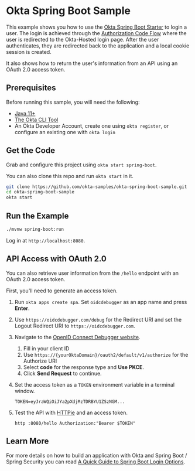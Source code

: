 # Okta Spring Boot Sample

This example shows you how to use the [Okta Spring Boot Starter][] to login a user. The login is achieved through the [Authorization Code Flow][] where the user is redirected to the Okta-Hosted login page.  After the user authenticates, they are redirected back to the application and a local cookie session is created.

It also shows how to return the user's information from an API using an OAuth 2.0 access token.

## Prerequisites

Before running this sample, you will need the following:

* [Java 11+](https://sdkman.io/jdks)
* [The Okta CLI Tool](https://github.com/okta/okta-cli/#installation)
* An Okta Developer Account, create one using `okta register`, or configure an existing one with `okta login`

## Get the Code

Grab and configure this project using `okta start spring-boot`.

You can also clone this repo and run `okta start` in it.

```bash
git clone https://github.com/okta-samples/okta-spring-boot-sample.git
cd okta-spring-boot-sample
okta start
```

## Run the Example

```bash
./mvnw spring-boot:run
```

Log in at `http://localhost:8080`. 

## API Access with OAuth 2.0

You can also retrieve user information from the `/hello` endpoint with an OAuth 2.0 access token.

First, you'll need to generate an access token.

1. Run `okta apps create spa`. Set `oidcdebugger` as an app name and press **Enter**.

2. Use `https://oidcdebugger.com/debug` for the Redirect URI and set the Logout Redirect URI to `https://oidcdebugger.com`.

3. Navigate to the [OpenID Connect Debugger website](https://oidcdebugger.com/).

    1. Fill in your client ID 
    2. Use `https://{yourOktaDomain}/oauth2/default/v1/authorize` for the Authorize URI
    3. Select **code** for the response type and **Use PKCE**.
    4. Click **Send Request** to continue.

4. Set the access token as a `TOKEN` environment variable in a terminal window.

       TOKEN=eyJraWQiOiJYa2pXdjMzTDRBYU1ZSzNGM...

5. Test the API with [HTTPie](https://httpie.io/cli) and an access token.

       http :8080/hello Authorization:"Bearer $TOKEN"

## Learn More

For more details on how to build an application with Okta and Spring Boot / Spring Security you can read [A Quick Guide to Spring Boot Login Options](https://developer.okta.com/blog/2019/05/15/spring-boot-login-options).

[Okta Spring Boot Starter]: https://github.com/okta/okta-spring-boot
[OIDC Web Application Setup Instructions]: https://developer.okta.com/docs/guides/implement-grant-type/authcode/main/#1-setting-up-your-application
[Authorization Code Flow]: https://developer.okta.com/docs/guides/implement-grant-type/authcode/main/
